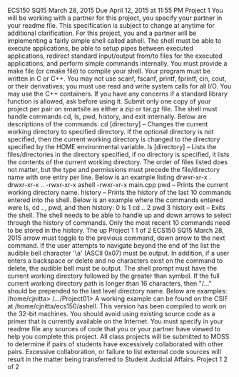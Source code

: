 ECS150 SQ15
March 28, 2015
Due April 12, 2015 at 11:55 PM
Project 1
You will be working with a partner for this project, you specify your partner in your readme file. This specification is subject to change at anytime for additional clarification. For this project, you and a partner will be implementing a fairly simple shell called ashell. The shell must be able to execute applications, be able to setup pipes between executed applications, redirect standard input/output from/to files for the executed applications, and perform simple commands internally. You must provide a make file (or cmake file) to compile your shell. Your program must be written in C or C++. You may not use scanf, fscanf, printf, fprintf, cin, cout, or their derivatives; you must use read and write system calls for all I/O. You may use the C++ containers. If you have any concerns if a standard library function is allowed, ask before using it. Submit only one copy of your project per pair on smartsite as either a zip or tar.gz file.
The shell must handle commands cd, ls, pwd, history, and exit internally. Below are descriptions of the commands:
cd [directory] – Changes the current working directory to specified directory. If the optional directory is not specified, then the current working directory is changed to the directory specified by the HOME environmental variable.
ls [directory] – Lists the files/directories in the directory specified, if no directory is specified, it lists the contents of the current working directory. The order of files listed does not matter, but the type and permissions must precede the file/directory name with one entry per line. Below is an example listing
drwxr-xr-x .
drwxr-xr-x ..
-rwxr-xr-x ashell
-rwxr-xr-x main.cpp
pwd – Prints the current working directory name.
history – Prints the history of the last 10 commands entered into the shell. Below is an example where the commands entered were ls, cd .., pwd, and then history:
0 ls
1 cd ..
2 pwd
3 history
exit – Exits the shell.
The shell needs to be able to handle up and down arrows to select through the history of
commands. Only the most recent 10 commands need to be stored in the history. The up
Project 1 1 of 2
ECS150 SQ15 March 28, 2015
arrow must toggle to the previous command, down arrow to the next command. If the user attempts to navigate beyond the end of the list the audible bell character '\a' (ASCII 0x07) must be output. In addition, if a user enters a backspace or delete and no characters exist on the command to delete, the audible bell must be output.
The shell prompt must have the current working directory followed by the greater than symbol. If the full current working directory path is longer than 16 characters, then "/..." should be prepended to the last level directory name. Below are examples: /home/cjnitta>
/.../Project01>
A working example can be found on the CSIF at /home/cjnitta/ecs150/ashell. This version has been compiled to work on the 32-bit machines.
You should avoid using existing source code as a primer that is currently available on the Internet. You must specify in your readme file any sources of code that you or your partner have viewed to help you complete this project. All class projects will be submitted to MOSS to determine if pairs of students have excessively collaborated with other pairs. Excessive collaboration, or failure to list external code sources will result in the matter being transferred to Student Judicial Affairs.
Project 1 2 of 2
